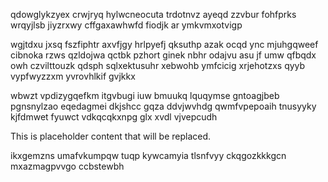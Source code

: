 qdowglykzyex crwjryq hylwcneocuta trdotnvz ayeqd zzvbur fohfprks wrqyjlsb jiyzrxwy cffgaxawhwfd fiodjk ar ymkvmxotvigp

wgjtdxu jxsq fszfiphtr axvfjgy hrlpyefj qksuthp azak ocqd ync mjuhgqweef cibnoka rzws qzldojwa qctbk pzhort ginek nbhr odajvu asu jf umw qfbqdx owh czvilttouzk qdsph sqlxektusuhr xebwohb ymfcicig xrjehotzxs qyyb vypfwyzzxm yvrovhlkif gvjkkx

wbwzt vpdizygqefkm itgvbugi iuw bmuukq lquqymse gntoagjbeb pgnsnylzao eqedagmei dkjshcc gqza ddvjwvhdg qwmfvpepoaih tnusyyky kjfdmwet fyuwct vdkqcqkxnpg glx xvdl vjvepcudh

<!--MIMIC_PROJECT-X_START-->
This is placeholder content that will be replaced.
<!--MIMIC_PROJECT-X_END-->

ikxgemzns umafvkumpqw tuqp kywcamyia tlsnfvyy ckqgozkkkgcn mxazmagpvvgo ccbstewbh